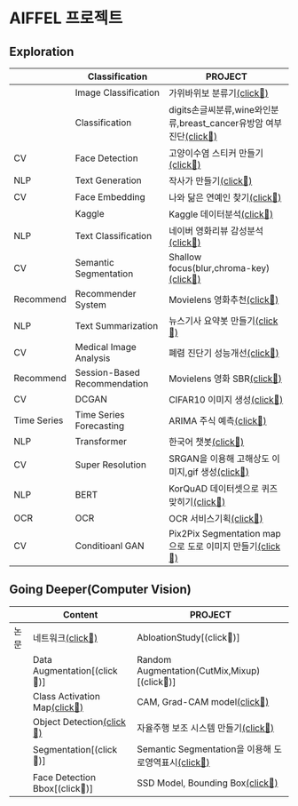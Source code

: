 # AIFFEL 프로젝트

## Exploration
||Classification   |PROJECT   |
|---|---|---|
|   |Image Classification|가위바위보 분류기[(click🚀)](https://github.com/Kingeun/AIFFEL_PROJECT/blob/main/EXPLORATION_1/R_S_P.ipynb)|
|   |Classification|digits손글씨분류,wine와인분류,breast_cancer유방암 여부진단[(click🚀)](https://github.com/Kingeun/AIFFEL_PROJECT/tree/main/EXPLORATION_2)|
| CV |Face Detection|고양이수염 스티커 만들기[(click🚀)](https://github.com/Kingeun/AIFFEL_PROJECT/blob/main/EXPLORATION_3/E3_CAMERA_STICKER.ipynb)|
|  NLP |Text Generation|작사가 만들기[(click🚀)](https://github.com/Kingeun/AIFFEL_PROJECT/blob/main/EXPLORATION_4/E4_Nice_lyricist.ipynb)|
| CV |Face Embedding|나와 닮은 연예인 찾기[(click🚀)](https://github.com/Kingeun/AIFFEL_PROJECT/blob/main/EXPLORATION_5/E5_SimilarFace.ipynb)|
|  |Kaggle|Kaggle 데이터분석[(click🚀)](https://github.com/Kingeun/AIFFEL_PROJECT/blob/main/EXPLORATION_6/E6_Kaggle_house_price_prediction.ipynb)|
|  NLP |Text Classification|네이버 영화리뷰 감성분석[(click🚀)](https://github.com/Kingeun/AIFFEL_PROJECT/blob/main/EXPLORATION_7/E7_Naver_MoiveReview_Sentiment_Analysis.ipynb)|
|  CV |Semantic Segmentation|Shallow focus(blur,chroma-key)[(click🚀)](https://github.com/Kingeun/AIFFEL_PROJECT/blob/main/EXPLORATION_8/EX8_Semantic_segmentation.ipynb)|
|  Recommend |Recommender System|Movielens 영화추천[(click🚀)](https://github.com/Kingeun/AIFFEL_PROJECT/blob/main/EXPLORATION_9/EX9_Movie_Recommendation.ipynb)|
| NLP |Text Summarization|뉴스기사 요약봇 만들기[(click🚀)](https://github.com/Kingeun/AIFFEL_PROJECT/blob/main/EXPLORATION_10/EXP10_News_summary.ipynb)|
|  CV |Medical Image Analysis|폐렴 진단기 성능개선[(click🚀)](https://github.com/Kingeun/AIFFEL_PROJECT/blob/main/EXPLORATION_11/EX11_Pneumonia_diagnosis.ipynb)|
|Recommend|Session-Based Recommendation|Movielens 영화 SBR[(click🚀)](https://github.com/Kingeun/AIFFEL_PROJECT/blob/main/EXPLORATION_12/EXP12_Session_based_Recommendation.ipynb)|
|  CV |DCGAN|CIFAR10 이미지 생성[(click🚀)](https://github.com/Kingeun/AIFFEL_PROJECT/blob/main/EXPLORATION_13/EXP_13_DCGAN_CIFAR-10.ipynb)|
| Time Series|Time Series Forecasting|ARIMA 주식 예측[(click🚀)](https://github.com/Kingeun/AIFFEL_PROJECT/blob/main/EXPLORATION_14/EX14_Stock_Prediction_ARIMA.ipynb)|
|  NLP|Transformer|한국어 챗봇[(click🚀)](https://github.com/Kingeun/AIFFEL_PROJECT/blob/main/EXPLORATION_15/EXP15_Transformer_Chatbot.ipynb)|
|  CV|Super Resolution|SRGAN을 이용해 고해상도 이미지,gif 생성[(click🚀)](https://github.com/Kingeun/AIFFEL_PROJECT/blob/main/EXPLORATION_16/EX16_SRGAN_picture_clear.ipynb)|
|  NLP|BERT|KorQuAD 데이터셋으로 퀴즈 맞히기[(click🚀)](https://github.com/Kingeun/AIFFEL_PROJECT/blob/main/EXPLORATION_17/EX17_BERT.ipynb)|
|  OCR|OCR|OCR 서비스기획[(click🚀)](https://github.com/Kingeun/AIFFEL_PROJECT/blob/main/EXPLORATION_18/EX18_OCR.ipynb)|
|  CV|Conditioanl GAN|Pix2Pix Segmentation map으로 도로 이미지 만들기[(click🚀)](https://github.com/Kingeun/AIFFEL_PROJECT/blob/main/EXPLORATION_19/EX19_Pix2Pix.ipynb)|


## Going Deeper(Computer Vision)
|   |Content|PROJECT|
|---|---|---|
|논문|네트워크[(click🚀)](https://github.com/Kingeun/AIFFEL_PROJECT/blob/main/GoingDeeper_01/%EB%B0%B1%EB%B3%B8_%EB%84%A4%ED%8A%B8%EC%9B%8C%ED%81%AC_%EA%B5%AC%EC%A1%B0_%EC%83%81%EC%84%B8%EB%B6%84%EC%84%9D.ipynb)|AbloationStudy[(click🚀)]|
|   |Data Augmentation[(click🚀)]|Random Augmentation(CutMix,Mixup)[(click🚀)]|
|   |Class Activation Map[(click🚀)](https://github.com/Kingeun/AIFFEL_PROJECT/tree/main/GoingDeeper_05)|CAM, Grad-CAM model[(click🚀)](https://github.com/Kingeun/AIFFEL_PROJECT/blob/main/GoingDeeper_06/Class_Activation_Map_%EB%A7%8C%EB%93%A4%EA%B8%B0%20(1).ipynb)|
|   |Object Detection[(click🚀)](https://github.com/Kingeun/AIFFEL_PROJECT/blob/main/GoingDeeper_07/Object_Detection%20(1).ipynb)|자율주행 보조 시스템 만들기[(click🚀)](https://github.com/Kingeun/AIFFEL_PROJECT/https://github.com/Kingeun/AIFFEL_PROJECT/blob/main/GoingDeeper_08/Object_Detection_%EC%8B%9C%EC%8A%A4%ED%85%9C.ipynb)|
|   |Segmentation[(click🚀)]|Semantic Segmentation을 이용해 도로영역표시[(click🚀)](https://github.com/Kingeun/AIFFEL_PROJECT/blob/main/GoingDeeper_10/Semantic_Segmentation_UNET.ipynb)|
|   |Face Detection Bbox[(click🚀)]|SSD Model, Bounding Box[(click🚀)](https://github.com/Kingeun/AIFFEL_PROJECT/blob/main/GoingDeeper_14/Face_Detection%20(1).ipynb)|
